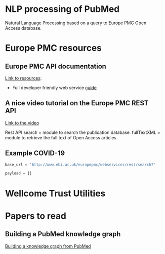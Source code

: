 # NLP processing of PubMed
Natural Language Processing based on a query to Europe PMC Open Access database. 


# Europe PMC resources

## Europe PMC API documentation 

[Link to resources](https://www.ebi.ac.uk/training/online/courses/embl-ebi-programmatically/europe-pmc-programmatically/):  

  - Full developer friendly web service [guide](https://www.ebi.ac.uk/training/online/sites/ebi.ac.uk.training.online/files/EBI_Europe_PMC_Web_Service_40_Reference.pdf)

## A nice video tutorial on the Europe PMC REST API

[Link to the video](https://embl-ebi.cloud.panopto.eu/Panopto/Pages/Viewer.aspx?id=df870f38-5e00-4f8f-8ed7-adce007adbd6)

Rest API
search = module to search the publication database.
fullTextXML = module to retrieve the full text of Open Access articles.

## Example COVID-19

```python
base_url = "http://www.ebi.ac.uk/europepmc/webservices/rest/search?"

payload = {}
```


# Wellcome Trust Utilities


# Papers to read

## Building a PubMed knowledge graph

[Building a knowledge graph from PubMed](https://www.nature.com/articles/s41597-020-0543-2)

